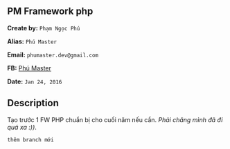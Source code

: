 ## PM Framework php

**Create by:** `Phạm Ngọc Phú`

**Alias:** `Phú Master`

**Email:** `phumaster.dev@gmail.com`

**FB:** [Phú Master](https://facebook.com/nhoc95gait)

**Date:** `Jan 24, 2016`

## Description
Tạo trước 1 FW PHP chuẩn bị cho cuối năm nếu cần. *Phải chăng mình đã đi quá xa :))*.

```
thêm branch mới
```
